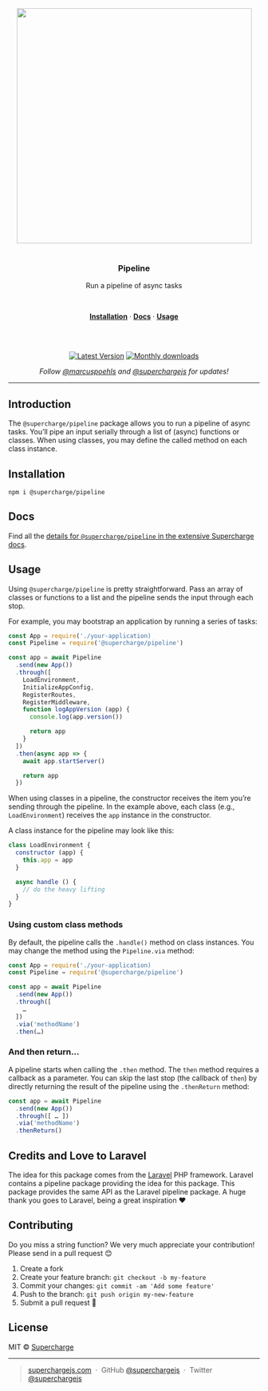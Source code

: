 <div align="center">
  <a href="https://superchargejs.com">
    <img width="471" style="max-width:100%;" src="https://superchargejs.com/images/supercharge-text.svg" />
  </a>
  <br/>
  <br/>
  <p>
    <h3>Pipeline</h3>
  </p>
  <p>
    Run a pipeline of async tasks
  </p>
  <br/>
  <p>
    <a href="#installation"><strong>Installation</strong></a> ·
    <a href="#Docs"><strong>Docs</strong></a> ·
    <a href="#usage"><strong>Usage</strong></a>
  </p>
  <br/>
  <br/>
  <p>
    <a href="https://www.npmjs.com/package/@supercharge/pipeline"><img src="https://img.shields.io/npm/v/@supercharge/pipeline.svg" alt="Latest Version"></a>
    <a href="https://www.npmjs.com/package/@supercharge/pipeline"><img src="https://img.shields.io/npm/dm/@supercharge/pipeline.svg" alt="Monthly downloads"></a>
  </p>
  <p>
    <em>Follow <a href="http://twitter.com/marcuspoehls">@marcuspoehls</a> and <a href="http://twitter.com/superchargejs">@superchargejs</a> for updates!</em>
  </p>
</div>

---

## Introduction
The `@supercharge/pipeline` package allows you to run a pipeline of async tasks. You’ll pipe an input serially through a list of (async) functions or classes. When using classes, you may define the called method on each class instance.


## Installation

```
npm i @supercharge/pipeline
```


## Docs
Find all the [details for `@supercharge/pipeline` in the extensive Supercharge docs](https://superchargejs.com/docs/pipeline).


## Usage
Using `@supercharge/pipeline` is pretty straightforward. Pass an array of classes or functions to a list and the pipeline sends the input through each stop.

For example, you may bootstrap an application by running a series of tasks:

```js
const App = require('./your-application)
const Pipeline = require('@supercharge/pipeline')

const app = await Pipeline
  .send(new App())
  .through([
    LoadEnvironment,
    InitializeAppConfig,
    RegisterRoutes,
    RegisterMiddleware,
    function logAppVersion (app) {
      console.log(app.version())

      return app
    }
  ])
  .then(async app => {
    await app.startServer()

    return app
  })
```

When using classes in a pipeline, the constructor receives the item you’re sending through the pipeline. In the example above, each class (e.g., `LoadEnvironment`) receives the `app` instance in the constructor.

A class instance for the pipeline may look like this:

```js
class LoadEnvironment {
  constructor (app) {
    this.app = app
  }

  async handle () {
    // do the heavy lifting
  }
}
```


### Using custom class methods
By default, the pipeline calls the `.handle()` method on class instances. You may change the method using the `Pipeline.via` method:

```js
const App = require('./your-application)
const Pipeline = require('@supercharge/pipeline')

const app = await Pipeline
  .send(new App())
  .through([
    …
  ])
  .via('methodName')
  .then(…)
```


### And then return…
A pipeline starts when calling the `.then` method. The `then` method requires a callback as a parameter. You can skip the last stop (the callback of `then`) by directly returning the result of the pipeline using the `.thenReturn` method:

```js
const app = await Pipeline
  .send(new App())
  .through([ … ])
  .via('methodName')
  .thenReturn()
```

## Credits and Love to Laravel
The idea for this package comes from the [Laravel](https://laravel.com) PHP framework. Laravel contains a pipeline package providing the idea for this package. This package provides the same API as the Laravel pipeline package. A huge thank you goes to Laravel, being a great inspiration ❤️


## Contributing
Do you miss a string function? We very much appreciate your contribution! Please send in a pull request 😊

1.  Create a fork
2.  Create your feature branch: `git checkout -b my-feature`
3.  Commit your changes: `git commit -am 'Add some feature'`
4.  Push to the branch: `git push origin my-new-feature`
5.  Submit a pull request 🚀


## License
MIT © [Supercharge](https://superchargejs.com)

---

> [superchargejs.com](https://superchargejs.com) &nbsp;&middot;&nbsp;
> GitHub [@superchargejs](https://github.com/superchargejs/) &nbsp;&middot;&nbsp;
> Twitter [@superchargejs](https://twitter.com/superchargejs)
